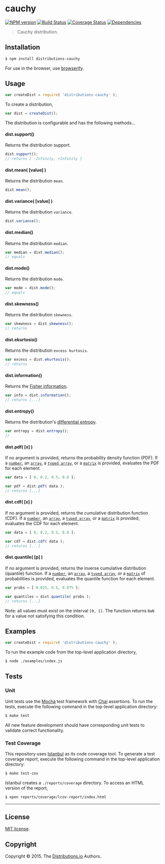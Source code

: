 cauchy
===
[![NPM version][npm-image]][npm-url] [![Build Status][travis-image]][travis-url] [![Coverage Status][coveralls-image]][coveralls-url] [![Dependencies][dependencies-image]][dependencies-url]

> Cauchy distribution.


## Installation

``` bash
$ npm install distributions-cauchy
```

For use in the browser, use [browserify](https://github.com/substack/node-browserify).


## Usage


``` javascript
var createDist = require( 'distributions-cauchy' );
```

To create a distribution,

``` javascript
var dist = createDist();
```

The distribution is configurable and has the following methods...


#### dist.support()

Returns the distribution support.

``` javascript
dist.support();
// returns [ -Infinity, +Infinity ]
```


#### dist.mean( [value] )

Returns the distribution `mean`.

``` javascript
dist.mean();
```


#### dist.variance( [value] )

Returns the distribution `variance`.

``` javascript
dist.variance();
```


#### dist.median()

Returns the distribution `median`.

``` javascript
var median = dist.median();
// equals
```


#### dist.mode()

Returns the distribution `mode`.

``` javascript
var mode = dist.mode();
// equals
```


#### dist.skewness()

Returns the distribution `skewness`.

``` javascript
var skewness = dist.skewness();
// returns
```

#### dist.ekurtosis()

Returns the distribution `excess kurtosis`.

``` javascript
var excess = dist.ekurtosis();
// returns
```


#### dist.information()

Returns the [Fisher information](http://en.wikipedia.org/wiki/Fisher_information).

``` javascript
var info = dist.information();
// returns [...]
```


#### dist.entropy()

Returns the distribution's [differential entropy](http://en.wikipedia.org/wiki/Differential_entropy).

``` javascript
var entropy = dist.entropy();
//
```

#### dist.pdf( [x] )

If no argument is provided, returns the probability density function (PDF). If a [`number`](https://developer.mozilla.org/en-US/docs/Web/JavaScript/Reference/Global_Objects/Number), an [`array`](https://developer.mozilla.org/en-US/docs/Web/JavaScript/Reference/Global_Objects/Array), a [`typed array`](https://developer.mozilla.org/en-US/docs/Web/JavaScript/Typed_arrays), or a [`matrix`](https://github.com/dstructs/matrix) is provided, evaluates the PDF for each element.

``` javascript
var data = [ 0, 0.2, 0.5, 0.8 ];

var pdf = dist.pdf( data );
// returns [...]
```

#### dist.cdf( [x] )

If no argument is provided, returns the cumulative distribution function (CDF). If a [`number`](https://developer.mozilla.org/en-US/docs/Web/JavaScript/Reference/Global_Objects/Number), an [`array`](https://developer.mozilla.org/en-US/docs/Web/JavaScript/Reference/Global_Objects/Array), a [`typed array`](https://developer.mozilla.org/en-US/docs/Web/JavaScript/Typed_arrays), or a [`matrix`](https://github.com/dstructs/matrix) is provided, evaluates the CDF for each element.


``` javascript
var data = [ 0, 0.2, 0.5, 0.8 ];

var cdf = dist.cdf( data );
// returns [...]
```


#### dist.quantile( [p] )

If no argument is provided, returns the inverse cumulative distribution (quantile) function. If a [`number`](https://developer.mozilla.org/en-US/docs/Web/JavaScript/Reference/Global_Objects/Number), an [`array`](https://developer.mozilla.org/en-US/docs/Web/JavaScript/Reference/Global_Objects/Array), a [`typed array`](https://developer.mozilla.org/en-US/docs/Web/JavaScript/Typed_arrays), or a [`matrix`](https://github.com/dstructs/matrix) of probabilities is provided, evaluates the quantile function for each element.

``` javascript
var probs = [ 0.025, 0.5, 0.975 ];

var quantiles = dist.quantile( probs );
// returns [...]
```

Note: all values must exist on the interval `[0, 1]`. The function returns `NaN` for a value not satisfying this condition.


## Examples

``` javascript
var createDist = require( 'distributions-cauchy' );
```

To run the example code from the top-level application directory,

``` bash
$ node ./examples/index.js
```


## Tests

### Unit

Unit tests use the [Mocha](http://mochajs.org) test framework with [Chai](http://chaijs.com) assertions. To run the tests, execute the following command in the top-level application directory:

``` bash
$ make test
```

All new feature development should have corresponding unit tests to validate correct functionality.


### Test Coverage

This repository uses [Istanbul](https://github.com/gotwarlost/istanbul) as its code coverage tool. To generate a test coverage report, execute the following command in the top-level application directory:

``` bash
$ make test-cov
```

Istanbul creates a `./reports/coverage` directory. To access an HTML version of the report,

``` bash
$ open reports/coverage/lcov-report/index.html
```


---
## License

[MIT license](http://opensource.org/licenses/MIT).


## Copyright

Copyright &copy; 2015. The [Distributions.io](https://github.com/distributions-io) Authors.


[npm-image]: http://img.shields.io/npm/v/distributions-cauchy.svg
[npm-url]: https://npmjs.org/package/distributions-cauchy

[travis-image]: http://img.shields.io/travis/distributions-io/cauchy/master.svg
[travis-url]: https://travis-ci.org/distributions-io/cauchy

[coveralls-image]: https://img.shields.io/coveralls/distributions-io/cauchy/master.svg
[coveralls-url]: https://coveralls.io/r/distributions-io/cauchy?branch=master

[dependencies-image]: http://img.shields.io/david/distributions-io/cauchy.svg
[dependencies-url]: https://david-dm.org/distributions-io/cauchy

[dev-dependencies-image]: http://img.shields.io/david/dev/distributions-io/cauchy.svg
[dev-dependencies-url]: https://david-dm.org/dev/distributions-io/cauchy

[github-issues-image]: http://img.shields.io/github/issues/distributions-io/cauchy.svg
[github-issues-url]: https://github.com/distributions-io/cauchy/issues
